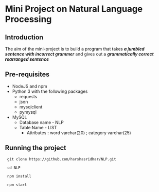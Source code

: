 # Mini Project on Natural Language Processing

## Introduction
The aim of the mini-project is to build a program that takes ***a jumbled sentence with incorrect grammer*** and gives out a ***grammatically correct rearranged sentence*** 


## Pre-requisites
 - NodeJS and npm
 - Python 3 with the following packages
   - requests
   - json
   - mysqlclient
   - pymysql
 - MySQL
 	- Database name - NLP
 	- Table Name - LIST
 		- Attributes : word varchar(20) ; category varchar(25)

## Running the project
```
 git clone https://github.com/harshasridhar/NLP.git
```
```
 cd NLP
```
```
 npm install
```
```
 npm start
```
